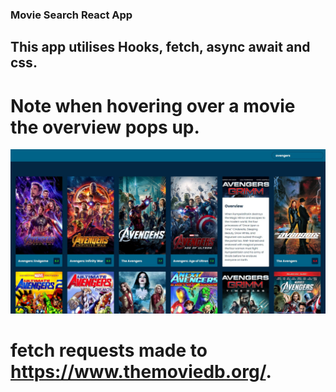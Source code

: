 ### Movie Search React App

## This app utilises Hooks, fetch, async await and css.

# Note when hovering over a movie the overview pops up.

![View](src/images/View.jpg)

# fetch requests made to https://www.themoviedb.org/.

